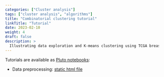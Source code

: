 ```yaml
---
categories: ["Cluster analysis"]
tags: ["cluster analysis", "algorithms"]
title: "Combinatorial clustering tutorial"
linkTitle: "Tutorial"
date: 2023-02-10
weight: 4
draft: false
description: >
  Illustrating data exploration and K-means clustering using TCGA breast cancer data.
---
```


Tutorials are available as [Pluto notebooks](https://plutojl.org/):

- Data preprocessing: [static html file](/static/data-processing-TCGA-BRCA.html)


